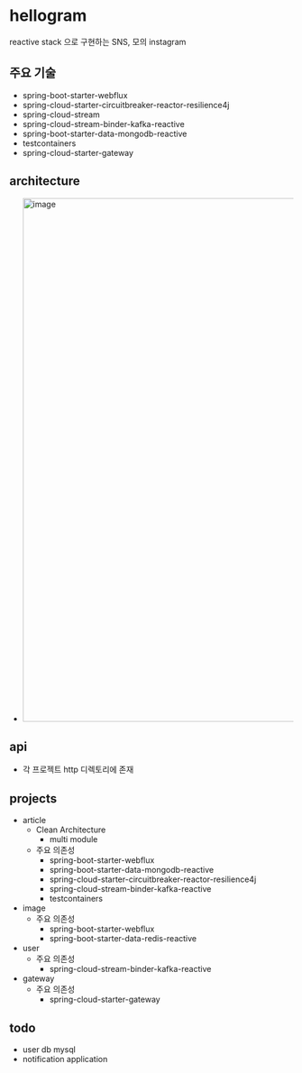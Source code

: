 # hellogram
reactive stack 으로 구현하는 SNS, 모의 instagram

## 주요 기술
- spring-boot-starter-webflux
- spring-cloud-starter-circuitbreaker-reactor-resilience4j
- spring-cloud-stream
 - spring-cloud-stream-binder-kafka-reactive
- spring-boot-starter-data-mongodb-reactive
- testcontainers
- spring-cloud-starter-gateway

## architecture
- <img width="929" alt="image" src="https://github.com/starryeye/hellogram/assets/33487061/6d0b6445-b6ce-48c9-8b1b-93faed010ded">
 
## api
- 각 프로젝트 http 디렉토리에 존재

## projects
- article
  - Clean Architecture
    - multi module
  - 주요 의존성
    - spring-boot-starter-webflux
    - spring-boot-starter-data-mongodb-reactive
    - spring-cloud-starter-circuitbreaker-reactor-resilience4j
    - spring-cloud-stream-binder-kafka-reactive
    - testcontainers
- image
  - 주요 의존성
    - spring-boot-starter-webflux
    - spring-boot-starter-data-redis-reactive
- user
  - 주요 의존성
    - spring-cloud-stream-binder-kafka-reactive
- gateway
  - 주요 의존성
    - spring-cloud-starter-gateway

## todo
- user db mysql
- notification application
